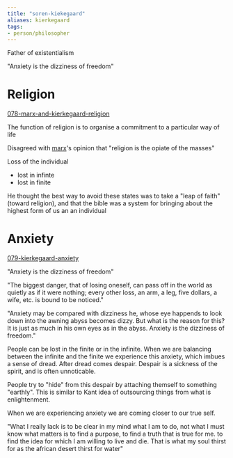 ```yaml
---
title: "soren-kiekegaard"
aliases: kierkegaard
tags: 
- person/philosopher
---
```


Father of existentialism

"Anxiety is the dizziness of freedom"

# Religion
[078-marx-and-kierkegaard-religion](notes/078-marx-and-kierkegaard-religion.md)

The function of religion is to organise a commitment to a particular way of life

Disagreed with [marx](karl-marx)'s opinion that "religion is the opiate of the masses"

Loss of the individual
- lost in infinte
- lost in finite

He thought the best way to avoid these states was to take a "leap of faith" (toward religion), and that the bible was a system for bringing about the highest form of us an an individual

# Anxiety
[079-kierkegaard-anxiety](notes/079-kierkegaard-anxiety.md)

"Anxiety is the dizziness of freedom"

"The biggest danger, that of losing oneself, can pass off in the world as quietly as if it were nothing; every other loss, an arm, a leg, five dollars, a wife, etc. is bound to be noticed."

"Anxiety may be compared with dizziness he, whose eye happends to look down into the awning abyss becomes dizzy. But what is the reason for this? It is just as much in his own eyes as in the abyss. Anxiety is the dizziness of freedom."

People can be lost in the finite or in the infinite. When we are balancing between the infinite and the finite we experience this anxiety, which imbues a sense of dread. After dread comes despair. Despair is a sickness of the spirit, and is often unnoticable. 

People try to "hide" from this despair by attaching themself to something "earthly". This is similar to Kant idea of outsourcing things from what is enlightenment. 

When we are experiencing anxiety we are coming closer to our true self.

"What I really lack is to be clear in my mind what I am to do, not what I must know what matters is to find a purpose, to find a truth that is true for me. to find the idea for which I am willing to live and die. That is what my soul thirst for as the african desert thirst for water"